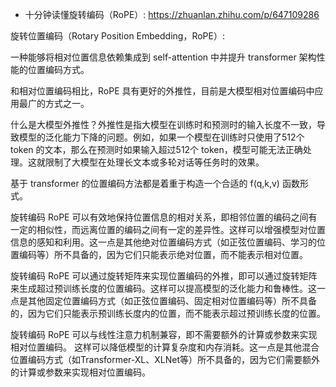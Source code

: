 
- 十分钟读懂旋转编码（RoPE）: https://zhuanlan.zhihu.com/p/647109286





旋转位置编码（Rotary Position Embedding，RoPE）:

一种能够将相对位置信息依赖集成到 self-attention 中并提升 transformer 架构性能的位置编码方式。



和相对位置编码相比，RoPE 具有更好的外推性，目前是大模型相对位置编码中应用最广的方式之一。



什么是大模型外推性？外推性是指大模型在训练时和预测时的输入长度不一致，导致模型的泛化能力下降的问题。例如，如果一个模型在训练时只使用了512个 token 的文本，那么在预测时如果输入超过512个 token，模型可能无法正确处理。这就限制了大模型在处理长文本或多轮对话等任务时的效果。




基于 transformer 的位置编码方法都是着重于构造一个合适的 f(q,k,v) 函数形式。







旋转编码 RoPE 可以有效地保持位置信息的相对关系，即相邻位置的编码之间有一定的相似性，而远离位置的编码之间有一定的差异性。这样可以增强模型对位置信息的感知和利用。这一点是其他绝对位置编码方式（如正弦位置编码、学习的位置编码等）所不具备的，因为它们只能表示绝对位置，而不能表示相对位置。

旋转编码 RoPE 可以通过旋转矩阵来实现位置编码的外推，即可以通过旋转矩阵来生成超过预训练长度的位置编码。这样可以提高模型的泛化能力和鲁棒性。这一点是其他固定位置编码方式（如正弦位置编码、固定相对位置编码等）所不具备的，因为它们只能表示预训练长度内的位置，而不能表示超过预训练长度的位置。

旋转编码 RoPE 可以与线性注意力机制兼容，即不需要额外的计算或参数来实现相对位置编码。
这样可以降低模型的计算复杂度和内存消耗。这一点是其他混合位置编码方式（如Transformer-XL、XLNet等）所不具备的，因为它们需要额外的计算或参数来实现相对位置编码。



